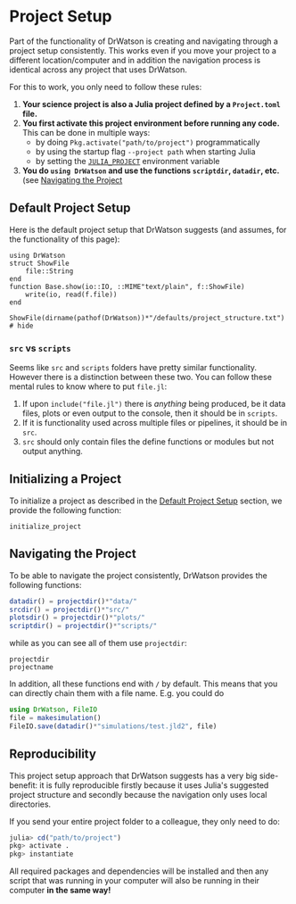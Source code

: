 # Project Setup

Part of the functionality of DrWatson is creating and navigating through a project setup consistently. This works even if you move your project to a different location/computer and in addition the navigation process is identical across any project that uses DrWatson.

For this to work, you only need to follow these rules:

1. **Your science project is also a Julia project defined by a `Project.toml` file.**
2. **You first activate this project environment before running any code.** This can be done in multiple ways:
   * by doing `Pkg.activate("path/to/project")` programmatically
   * by using the startup flag `--project path` when starting Julia
   * by setting the [`JULIA_PROJECT`](https://docs.julialang.org/en/latest/manual/environment-variables/#JULIA_PROJECT-1) environment variable
3. **You do `using DrWatson` and use the functions `scriptdir`, `datadir`, etc.** (see [Navigating the Project](@ref)

## Default Project Setup

Here is the default project setup that DrWatson suggests (and assumes, for the functionality of this page):

```@setup project
using DrWatson
struct ShowFile
    file::String
end
function Base.show(io::IO, ::MIME"text/plain", f::ShowFile)
    write(io, read(f.file))
end
```
```@example project
ShowFile(dirname(pathof(DrWatson))*"/defaults/project_structure.txt") # hide
```

### `src` vs `scripts`
Seems like `src` and `scripts` folders have pretty similar functionality. However there is a distinction between these two. You can follow these mental rules to know where to put `file.jl`:

1. If upon `include("file.jl")` there is _anything_ being produced, be it data files, plots or even output to the console, then it should be in `scripts`.
2. If it is functionality used across multiple files or pipelines, it should be in `src`.
3. `src` should only contain files the define functions or modules but not output anything.

## Initializing a Project

To initialize a project as described in the [Default Project Setup](@ref) section, we provide the following function:
```@docs
initialize_project
```

## Navigating the Project
To be able to navigate the project consistently, DrWatson provides the following functions:
```julia
datadir() = projectdir()*"data/"
srcdir() = projectdir()*"src/"
plotsdir() = projectdir()*"plots/"
scriptdir() = projectdir()*"scripts/"
```

while as you can see all of them use `projectdir`:
```@docs
projectdir
projectname
```

In addition, all these functions end with `/` by default. This means that you can directly chain them with a file name. E.g. you could do
```julia
using DrWatson, FileIO
file = makesimulation()
FileIO.save(datadir()*"simulations/test.jld2", file)
```

## Reproducibility
This project setup approach that DrWatson suggests has a very big side-benefit: it is fully reproducible firstly because it uses Julia's suggested project structure and secondly because the navigation only uses local directories.

If you send your entire project folder to a colleague, they only need to do:
```julia
julia> cd("path/to/project")
pkg> activate .
pkg> instantiate
```
All required packages and dependencies will be installed and then any script that was running in your computer will also be running in their computer **in the same way!**
